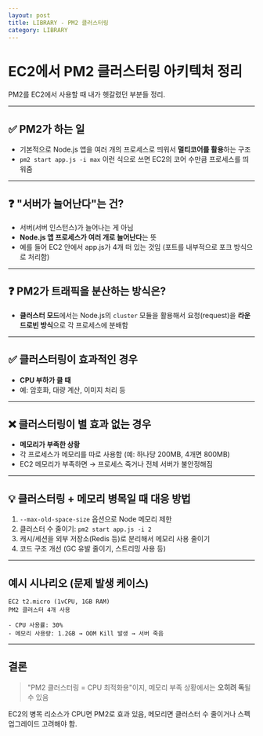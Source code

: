```yaml
---
layout: post
title: LIBRARY - PM2 클러스터링
category: LIBRARY
---
```


# EC2에서 PM2 클러스터링 아키텍처 정리

PM2를 EC2에서 사용할 때 내가 헷갈렸던 부분들 정리.

---

## ✅ PM2가 하는 일

* 기본적으로 Node.js 앱을 여러 개의 프로세스로 띄워서 **멀티코어를 활용**하는 구조
* `pm2 start app.js -i max` 이런 식으로 쓰면 EC2의 코어 수만큼 프로세스를 띄워줌

---

## ❓ "서버가 늘어난다"는 건?

* 서버(서버 인스턴스)가 늘어나는 게 아님
* **Node.js 앱 프로세스가 여러 개로 늘어난다**는 뜻
* 예를 들어 EC2 안에서 app.js가 4개 떠 있는 것임 (포트를 내부적으로 포크 방식으로 처리함)

---

## ❓ PM2가 트래픽을 분산하는 방식은?

* **클러스터 모드**에서는 Node.js의 `cluster` 모듈을 활용해서
  요청(request)을 **라운드로빈 방식**으로 각 프로세스에 분배함

---

## ✅ 클러스터링이 효과적인 경우

* **CPU 부하가 클 때**
* 예: 암호화, 대량 계산, 이미지 처리 등

---

## ❌ 클러스터링이 별 효과 없는 경우

* **메모리가 부족한 상황**
* 각 프로세스가 메모리를 따로 사용함 (예: 하나당 200MB, 4개면 800MB)
* EC2 메모리가 부족하면 → 프로세스 죽거나 전체 서버가 불안정해짐

---

## 💡 클러스터링 + 메모리 병목일 때 대응 방법

1. `--max-old-space-size` 옵션으로 Node 메모리 제한
2. 클러스터 수 줄이기: `pm2 start app.js -i 2`
3. 캐시/세션을 외부 저장소(Redis 등)로 분리해서 메모리 사용 줄이기
4. 코드 구조 개선 (GC 유발 줄이기, 스트리밍 사용 등)

---

## 예시 시나리오 (문제 발생 케이스)

```
EC2 t2.micro (1vCPU, 1GB RAM)
PM2 클러스터 4개 사용

- CPU 사용률: 30%
- 메모리 사용량: 1.2GB → OOM Kill 발생 → 서버 죽음
```

---

## 결론

> "PM2 클러스터링 = CPU 최적화용"이지, 메모리 부족 상황에서는 **오히려 독**될 수 있음

EC2의 병목 리소스가 CPU면 PM2로 효과 있음,
메모리면 클러스터 수 줄이거나 스펙 업그레이드 고려해야 함.
